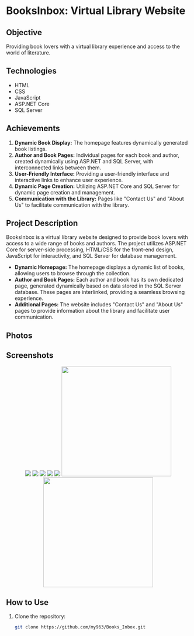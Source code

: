 # BooksInbox: Virtual Library Website

## Objective
Providing book lovers with a virtual library experience and access to the world of literature.

## Technologies
- HTML
- CSS
- JavaScript
- ASP.NET Core
- SQL Server

## Achievements
1. **Dynamic Book Display:** The homepage features dynamically generated book listings.
2. **Author and Book Pages:** Individual pages for each book and author, created dynamically using ASP.NET and SQL Server, with interconnected links between them.
3. **User-Friendly Interface:** Providing a user-friendly interface and interactive links to enhance user experience.
4. **Dynamic Page Creation:** Utilizing ASP.NET Core and SQL Server for dynamic page creation and management.
5. **Communication with the Library:** Pages like "Contact Us" and "About Us" to facilitate communication with the library.

## Project Description
BooksInbox is a virtual library website designed to provide book lovers with access to a wide range of books and authors. The project utilizes ASP.NET Core for server-side processing, HTML/CSS for the front-end design, JavaScript for interactivity, and SQL Server for database management.

- **Dynamic Homepage:** The homepage displays a dynamic list of books, allowing users to browse through the collection.
- **Author and Book Pages:** Each author and book has its own dedicated page, generated dynamically based on data stored in the SQL Server database. These pages are interlinked, providing a seamless browsing experience.
- **Additional Pages:** The website includes "Contact Us" and "About Us" pages to provide information about the library and facilitate user communication.

## Photos
<h2>Screenshots</h2>

<p align="center">
  <img src="https://github.com/mxy963/Books_Inbox/blob/main/photos/HomePage.png/>
</p>
    
<p align="center">
  <img src="https://github.com/mxy963/Books_Inbox/blob/main/photos/BooksPage.png/>
</p>
    
<p align="center">
  <img src="https://github.com/mxy963/Books_Inbox/blob/main/photos/AuthorsPage.png/>
</p>
    
<p align="center">
  <img src="https://github.com/mxy963/Books_Inbox/blob/main/photos/AboutUsPage.png/>
</p>
    
<p align="center">
  <img src="https://github.com/mxy963/Books_Inbox/blob/main/photos/ContactUsPage.png>
</p>
    
<p align="center">
  <img src="https://github.com/mxy963/Books_Inbox/blob/main/photos/BookId.png" width="300"/>  
  <img src="https://github.com/mxy963/Books_Inbox/blob/main/photos/AuthorId.png" width="300"/>  
</p>

## How to Use
1. Clone the repository:
   ```sh
   git clone https://github.com/my963/Books_Inbox.git
